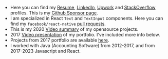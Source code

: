- Here you can find my [Resume][3], [LinkedIn][4], [Upwork][8] and [StackOverflow][7] profiles. This is my [Github Sponsor page](https://github.com/sponsors/fabriziobertoglio1987).
- I am specialized in React `Text` and `TextInput` components. Here you can find my `facebook/react-native` [pull requests][2].
- This is my 2020 [Video summary][5] of my opensource projects.
- 2017 [Video presentation][6] of my portfolio. I've included more info below.
- Projects from 2017 portfolio are available [here](https://github.com/fabOnReact/fabOnReact/blob/master/portfolio.md).
- I worked with Java (Accounting Software) from 2012-2017, and from 2017-2023 Javascript and React.


[1]: https://github.com/facebook/react-native
[2]: https://github.com/facebook/react-native/pulls?q=is%3Apr+author%3AfabOnReact+
[3]: https://portfoliofabrizio.s3.eu-central-1.amazonaws.com/certificates/fabrizio_bertoglio_resume.pdf "resume"
[4]: https://www.linkedin.com/in/fabrizio-bertoglio-3432ba253/ "LinkedIn"


[5]: https://youtu.be/9RQ2GiApkzU?si=xP3hTA5cY53O6ZbT "Presentation at react-native-eu"
[6]: https://youtu.be/e-xMvhm_rXQ?si=vDjiIOcE5v7au2dI "Youtube presentation of my portfolio"
[7]: https://stackoverflow.com/users/7295772/fabrizio-bertoglio "stackoveflow profile"
[8]: https://www.upwork.com/freelancers/~01ae44247887fa908b "upwork"
[9]: https://portfoliofabrizio.s3.eu-central-1.amazonaws.com/videos/surfcheck-min.mp4 "surfcheck video"
[10]: https://portfoliofabrizio.s3.eu-central-1.amazonaws.com/sprachspiel.gif "sprachspiel video"
[11]: https://portfoliofabrizio.s3.eu-central-1.amazonaws.com/growstartups.gif "growstartups video"
[12]: https://d18yfpe0kbag8l.cloudfront.net/assets/barteringapps-a6616864d7e1adf021b729b3bcac29bfcffd041803327c46a61914cb3c394091.png "bartering apps"
